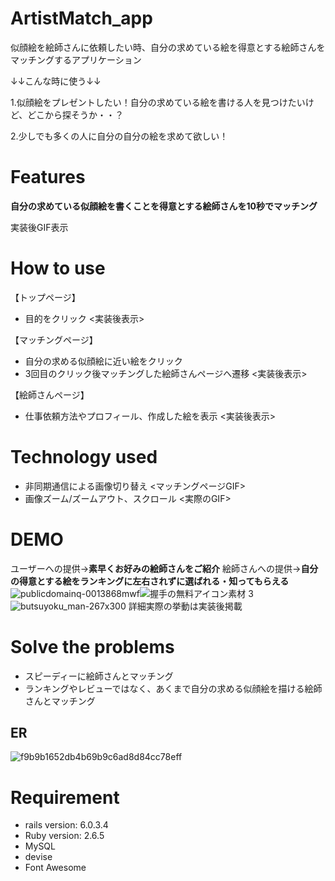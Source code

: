 
# ArtistMatch_app
似顔絵を絵師さんに依頼したい時、自分の求めている絵を得意とする絵師さんをマッチングするアプリケーション

↓↓こんな時に使う↓↓

1.似顔絵をプレゼントしたい！自分の求めている絵を書ける人を見つけたいけど、どこから探そうか・・？

2.少しでも多くの人に自分の自分の絵を求めて欲しい！

# Features
**自分の求めている似顔絵を書くことを得意とする絵師さんを10秒でマッチング**

実装後GIF表示

# How to use
【トップページ】
 * 目的をクリック
 <実装後表示>

【マッチングページ】
 * 自分の求める似顔絵に近い絵をクリック
 * 3回目のクリック後マッチングした絵師さんページへ遷移
   <実装後表示>

【絵師さんページ】
 * 仕事依頼方法やプロフィール、作成した絵を表示
 <実装後表示>

# Technology used
* 非同期通信による画像切り替え
<マッチングページGIF>
* 画像ズーム/ズームアウト、スクロール
<実際のGIF>


# DEMO
ユーザーへの提供→**素早くお好みの絵師さんをご紹介**
絵師さんへの提供→**自分の得意とする絵をランキングに左右されずに選ばれる・知ってもらえる**
![publicdomainq-0013868mwf](https://user-images.githubusercontent.com/72023246/99519333-14487d80-29d5-11eb-9cc8-71b97f13f3f6.jpg)![握手の無料アイコン素材 3](https://user-images.githubusercontent.com/72023246/99518377-d1d27100-29d3-11eb-827d-5f396d969f1d.jpeg)![butsuyoku_man-267x300](https://user-images.githubusercontent.com/72023246/99519376-288c7a80-29d5-11eb-9c5a-59dc44a04572.png)
詳細実際の挙動は実装後掲載

# Solve the problems
* スピーディーに絵師さんとマッチング
* ランキングやレビューではなく、あくまで自分の求める似顔絵を描ける絵師さんとマッチング

## ER
![f9b9b1652db4b69b9c6ad8d84cc78eff](https://user-images.githubusercontent.com/72023246/99548632-330e3a80-29fc-11eb-8af6-6808051dd417.png)

# Requirement
* rails version: 6.0.3.4
* Ruby version: 2.6.5
* MySQL
* devise
* Font Awesome





